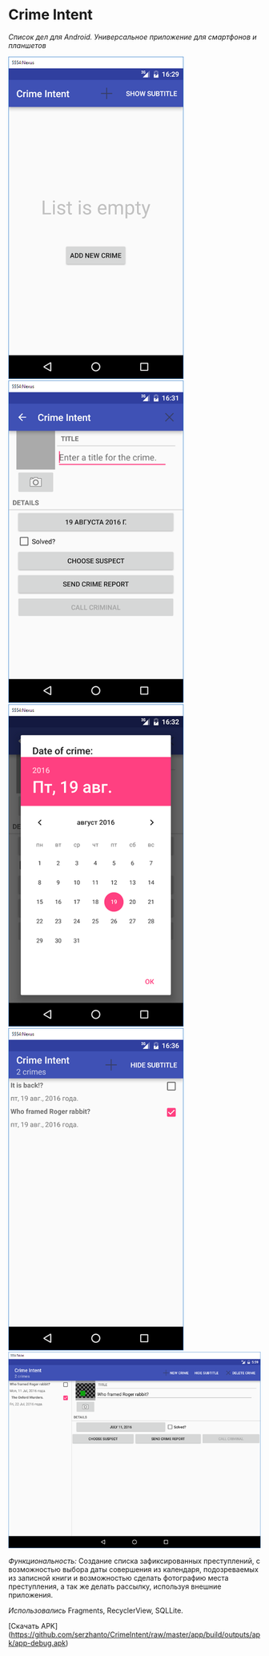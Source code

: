 # Crime Intent
_Список дел для Android. Универсальное приложение для смартфонов и планшетов_

<img src="https://github.com/serzhanto/CrimeIntent/blob/master/screenshot5.png" alt="Pull" />
<img src="https://github.com/serzhanto/CrimeIntent/blob/master/screenshot6.png" alt="Pull" />
<img src="https://github.com/serzhanto/CrimeIntent/blob/master/screenshot7.png" alt="Pull" />
<img src="https://github.com/serzhanto/CrimeIntent/blob/master/screenshot8.png" alt="Pull" />
<img src="https://github.com/serzhanto/CrimeIntent/blob/master/screenshot9.png" alt="Pull" />

_Функциональность:_ Создание списка зафиксированных преступлений, с возможностью выбора даты совершения из календаря, подозреваемых из записной книги и возможностью сделать фотографию места преступления, а так же делать рассылку, используя внешние приложения.

_Использовались_ Fragments, RecyclerView, SQLLite.

[Скачать APK] (https://github.com/serzhanto/CrimeIntent/raw/master/app/build/outputs/apk/app-debug.apk)
